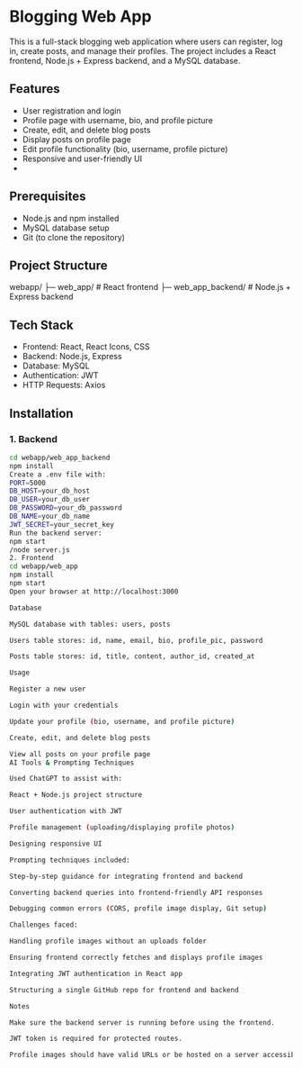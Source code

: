 # Blogging Web App

This is a full-stack blogging web application where users can register, log in, create posts, and manage their profiles. The project includes a React frontend, Node.js + Express backend, and a MySQL database.

## Features

- User registration and login
- Profile page with username, bio, and profile picture
- Create, edit, and delete blog posts
- Display posts on profile page
- Edit profile functionality (bio, username, profile picture)
- Responsive and user-friendly UI
- 
## Prerequisites

- Node.js and npm installed
- MySQL database setup
- Git (to clone the repository)

## Project Structure

webapp/
├─ web_app/ # React frontend
├─ web_app_backend/ # Node.js + Express backend

## Tech Stack

- Frontend: React, React Icons, CSS
- Backend: Node.js, Express
- Database: MySQL
- Authentication: JWT
- HTTP Requests: Axios

## Installation

### 1. Backend

```bash
cd webapp/web_app_backend
npm install
Create a .env file with:
PORT=5000
DB_HOST=your_db_host
DB_USER=your_db_user
DB_PASSWORD=your_db_password
DB_NAME=your_db_name
JWT_SECRET=your_secret_key
Run the backend server:
npm start
/node server.js
2. Frontend
cd webapp/web_app
npm install
npm start
Open your browser at http://localhost:3000

Database

MySQL database with tables: users, posts

Users table stores: id, name, email, bio, profile_pic, password

Posts table stores: id, title, content, author_id, created_at

Usage

Register a new user

Login with your credentials

Update your profile (bio, username, and profile picture)

Create, edit, and delete blog posts

View all posts on your profile page
AI Tools & Prompting Techniques

Used ChatGPT to assist with:

React + Node.js project structure

User authentication with JWT

Profile management (uploading/displaying profile photos)

Designing responsive UI

Prompting techniques included:

Step-by-step guidance for integrating frontend and backend

Converting backend queries into frontend-friendly API responses

Debugging common errors (CORS, profile image display, Git setup)

Challenges faced:

Handling profile images without an uploads folder

Ensuring frontend correctly fetches and displays profile images

Integrating JWT authentication in React app

Structuring a single GitHub repo for frontend and backend

Notes

Make sure the backend server is running before using the frontend.

JWT token is required for protected routes.

Profile images should have valid URLs or be hosted on a server accessible from the frontend.
